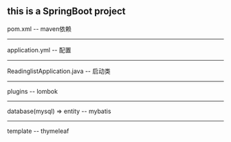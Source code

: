 this is a SpringBoot project
--
pom.xml -- maven依赖

---
application.yml -- 配置

---
ReadinglistApplication.java -- 启动类

---
plugins -- lombok

---
database(mysql) => entity -- mybatis

---
template -- thymeleaf
